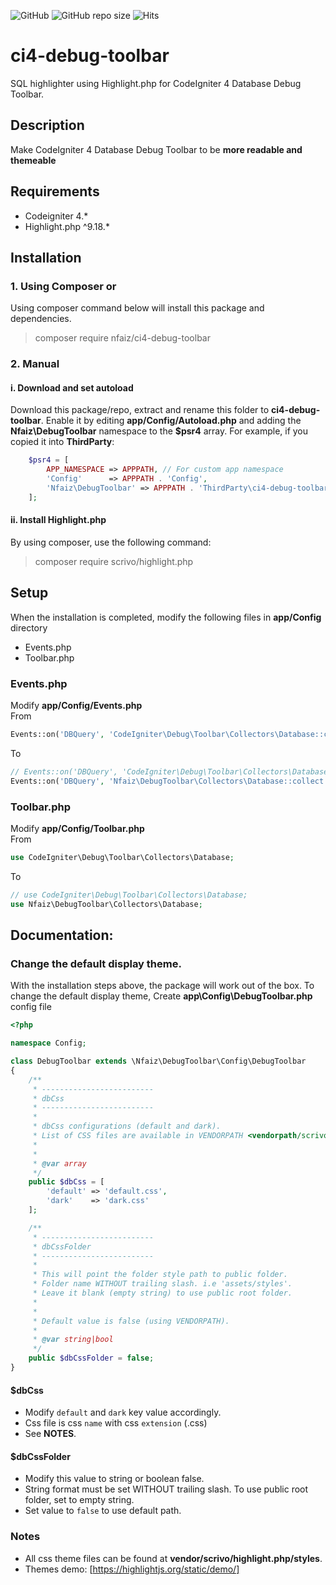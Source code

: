 ![GitHub](https://img.shields.io/github/license/nfaiz/ci4-debug-toolbar)
![GitHub repo size](https://img.shields.io/github/repo-size/nfaiz/ci4-debug-toolbar?label=size)
![Hits](https://hits.seeyoufarm.com/api/count/incr/badge.svg?url=nfaiz/ci4-debug-toolbar)

# ci4-debug-toolbar
SQL highlighter using Highlight.php for CodeIgniter 4 Database Debug Toolbar.


## Description
Make CodeIgniter 4 Database Debug Toolbar to be **more readable and themeable**


## Requirements
* Codeigniter 4.*
* Highlight.php ^9.18.*


## Installation

### 1. Using Composer or
Using composer command below will install this package and dependencies.

  > composer require nfaiz/ci4-debug-toolbar

### 2. Manual

#### i. Download and set autoload
Download this package/repo, extract and rename this folder to **ci4-debug-toolbar**.
Enable it by editing **app/Config/Autoload.php** and adding the **Nfaiz\DebugToolbar** namespace to the **$psr4** array. 
For example, if you copied it into **ThirdParty**:
```php
    $psr4 = [
        APP_NAMESPACE => APPPATH, // For custom app namespace
	    'Config'      => APPPATH . 'Config',
        'Nfaiz\DebugToolbar' => APPPATH . 'ThirdParty\ci4-debug-toolbar\src',
    ];
```

#### ii. Install Highlight.php
By using composer, use the following command:

  > composer require scrivo/highlight.php


## Setup
When the installation is completed, modify the following files in **app/Config** directory
* Events.php
* Toolbar.php

### Events.php
Modify **app/Config/Events.php**\
From
```php
Events::on('DBQuery', 'CodeIgniter\Debug\Toolbar\Collectors\Database::collect');
```
To
```php
// Events::on('DBQuery', 'CodeIgniter\Debug\Toolbar\Collectors\Database::collect');
Events::on('DBQuery', 'Nfaiz\DebugToolbar\Collectors\Database::collect');
```


### Toolbar.php
Modify **app/Config/Toolbar.php**\
From
```php
use CodeIgniter\Debug\Toolbar\Collectors\Database;
```
To
```php
// use CodeIgniter\Debug\Toolbar\Collectors\Database;
use Nfaiz\DebugToolbar\Collectors\Database;
```


## Documentation:

### Change the default display theme.
With the installation steps above, the package will work out of the box. 
To change the default display theme, Create **app\Config\DebugToolbar.php** config file

```php
<?php

namespace Config;

class DebugToolbar extends \Nfaiz\DebugToolbar\Config\DebugToolbar
{
    /**
     * -------------------------
     * dbCss
     * -------------------------
     * 
     * dbCss configurations (default and dark).
     * List of CSS files are available in VENDORPATH <vendorpath/scrivo/highlight.php/styles> directory.
     * 
     * 
     * @var array
     */
    public $dbCss = [
        'default' => 'default.css',
        'dark'    => 'dark.css'
    ];

    /**
     * -------------------------
     * dbCssFolder
     * -------------------------
     * 
     * This will point the folder style path to public folder.
     * Folder name WITHOUT trailing slash. i.e 'assets/styles'.
     * Leave it blank (empty string) to use public root folder.
     * 
     * 
     * Default value is false (using VENDORPATH).
     * 
     * @var string|bool
     */
    public $dbCssFolder = false;
}

```

#### $dbCss
* Modify `default` and `dark` key value accordingly.
* Css file is css `name` with css `extension` (.css)
* See **NOTES**.

#### $dbCssFolder
* Modify this value to string or boolean false.
* String format must be set WITHOUT trailing slash. To use public root folder, set to empty string.
* Set value to `false` to use default path.


### Notes
* All css theme files can be found at **vendor/scrivo/highlight.php/styles**.
* Themes demo: [https://highlightjs.org/static/demo/]
